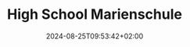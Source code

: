 ---
date: '2024-08-25T09:53:42+02:00' # date in which the content is created - defaults to "today"
title: 'High School Marienschule'
draft: false # set to "true" if you want to hide the content 

university: "High School Marienschule Saarbrücken"
year: "2008-2016"
degree: "University Entrance Qualification"

---